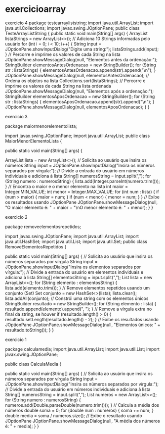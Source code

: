 # exercicioarray

exercicio 4
package testearrayliststring;
import java.util.ArrayList;
import java.util.Collections;
import javax.swing.JOptionPane;
public class TesteArrayListString {
public static void main(String[] args) {
ArrayList<String> listaStrings = new ArrayList<>();
// Adiciona 10 Strings informadas pelo usuário
for (int i = 0; i < 10; i++) {
String input = JOptionPane.showInputDialog("Digite uma string:");
listaStrings.add(input);
}
// Percorre e imprime os valores de cada String na lista
JOptionPane.showMessageDialog(null, "Elementos antes da ordenação:");
StringBuilder elementosAntesOrdenacao = new StringBuilder();
for (String str : listaStrings) {
elementosAntesOrdenacao.append(str).append("\n");
}
JOptionPane.showMessageDialog(null, elementosAntesOrdenacao);
// Ordena os objetos na lista
Collections.sort(listaStrings);
// Percorre e imprime os valores de cada String na lista ordenada
JOptionPane.showMessageDialog(null, "Elementos após a ordenação:");
StringBuilder elementosAposOrdenacao = new StringBuilder();
for (String str : listaStrings) {
elementosAposOrdenacao.append(str).append("\n");
}
JOptionPane.showMessageDialog(null, elementosAposOrdenacao);
}
}

exercicio 3

package maiormenorelementolista;

import javax.swing.JOptionPane;
import java.util.ArrayList;
public class MaiorMenorElementoLista {

public static void main(String[] args) {

ArrayList<Integer> lista = new ArrayList<>();
// Solicita ao usuário que insira os números
String input = JOptionPane.showInputDialog("Insira os números separados por
vírgula:");
// Divide a entrada do usuário em números individuais e adiciona à lista
String[] numerosString = input.split(",");
for (String numero : numerosString) {
lista.add(Integer.parseInt(numero.trim()));
}
// Encontra o maior e o menor elemento na lista
int maior = Integer.MIN_VALUE;
int menor = Integer.MAX_VALUE;
for (int num : lista) {
if (num > maior) {
maior = num;
}
if (num < menor) {
menor = num;
}
}
// Exibe os resultados usando JOptionPane
JOptionPane.showMessageDialog(null, "O maior elemento é: " + maior + "\nO
menor elemento é: " + menor);
}
}

exercicio 2

package removeelementosrepetidos;

import javax.swing.JOptionPane;
import java.util.ArrayList;
import java.util.HashSet;
import java.util.List;
import java.util.Set;
public class RemoveElementosRepetidos {

public static void main(String[] args) {
// Solicita ao usuário que insira os números separados por vírgula
String input = JOptionPane.showInputDialog("Insira os elementos separados
por vírgula:");
// Divide a entrada do usuário em elementos individuais e adiciona à lista
String[] elementosString = input.split(",");
List<String> lista = new ArrayList<>();
for (String elemento : elementosString) {
lista.add(elemento.trim());
}
// Remove elementos repetidos usando um conjunto (Set)
Set<String> conjunto = new HashSet<>(lista);
lista.clear();
lista.addAll(conjunto);
// Constrói uma string com os elementos únicos
StringBuilder resultado = new StringBuilder();
for (String elemento : lista) {
resultado.append(elemento).append(", ");
}
// Remove a vírgula extra no final da string, se houver
if (resultado.length() > 0) {
resultado.setLength(resultado.length() - 2);
}
// Exibe os resultados usando JOptionPane
JOptionPane.showMessageDialog(null, "Elementos únicos: " +
resultado.toString());
}
}

exercicio 1

package calculamedia;
import java.util.ArrayList;
import java.util.List;
import javax.swing.JOptionPane;

public class CalculaMedia {

public static void main(String[] args) {
// Solicita ao usuário que insira os números separados por vírgula
String input = JOptionPane.showInputDialog("Insira os números separados por
vírgula:");
// Divide a entrada do usuário em números individuais e adiciona à lista
String[] numerosString = input.split(",");
List<Double> numeros = new ArrayList<>();
for (String numero : numerosString) {
numeros.add(Double.parseDouble(numero.trim()));
}
// Calcula a média dos números
double soma = 0;
for (double num : numeros) {
soma += num;
}
double media = soma / numeros.size();
// Exibe o resultado usando JOptionPane
JOptionPane.showMessageDialog(null, "A média dos números é: " + media);
}
}
